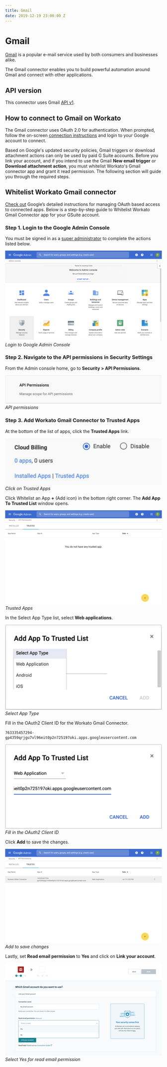 ```yaml
---
title: Gmail
date: 2019-12-19 23:00:00 Z
---
```


# Gmail
[Gmail](https://www.google.com/gmail) is a popular e-mail service used by both consumers and businesses alike.

The Gmail connector enables you to build powerful automation around Gmail and connect with other applications.

## API version
This connector uses Gmail [API v1](https://developers.google.com/gmail/api/v1/reference/).

## How to connect to Gmail on Workato
The Gmail connector uses OAuth 2.0 for authentication. When prompted, follow the on-screen [connection instructions](https://docs.workato.com/connections.html) and login to your Google account to connect.

Based on Google's updated security policies, Gmail triggers or download attachment actions can only be used by paid G Suite accounts. Before you link your account, and if you intend to use the Gmail **New email trigger** or **Download attachment action**, you must whitelist Workato's Gmail connector app and grant it read permission. The following section will guide you through the required steps.

## Whitelist Workato Gmail connector
[Check out](https://support.google.com/a/answer/7281227) Google’s detailed instructions for managing OAuth based access to connected apps. Below is a step-by-step guide to Whitelist Workato Gmail Connector app for your GSuite account.

### Step 1. Login to the Google Admin Console
You must be signed in as a [super administrator](https://support.google.com/a/answer/2405986#super_admin) to complete the actions listed below.

![Login to Google admin console](/assets/images/gmail/admin-console.png)
*Login to Google Admin Console*

### Step 2. Navigate to the API permissions in Security Settings
From the Admin console home, go to **Security > API Permissions**.

![API permissions](/assets/images/gmail/api-permissions.png)
*API permissions*

### Step 3. Add Workato Gmail Connector to Trusted Apps  
At the bottom of the list of apps, click the **Trusted Apps** link.

![Click on Trusted Apps](/assets/images/gmail/trusted-apps.png)
*Click on Trusted Apps*

Click Whitelist an App **+** (Add icon) in the bottom right corner. The **Add App To Trusted List** window opens.

![Trusted Apps](/assets/images/gmail/add-trusted-app.png)
*Trusted Apps*

In the Select App Type list, select **Web applications**.

![Select App Type](/assets/images/gmail/select-app-type.png)
*Select App Type*

Fill in the OAuth2 Client ID for the Workato Gmail Connector.
```
763335457294-gp4359qrjgu7vl96eit0p2n725197oki.apps.googleusercontent.com
```

![Fill in the OAuth2 Client ID](/assets/images/gmail/add-client-id.png)
*Fill in the OAuth2 Client ID*

Click **Add** to save the changes.

![Add to save changes](/assets/images/gmail/add-app.png)
*Add to save changes*

Lastly, set **Read email permission** to **Yes** and click on **Link your account**.

![Select Yes for read email permission](/assets/images/gmail/select-read-email-permission.png)
*Select Yes for read email permission*
